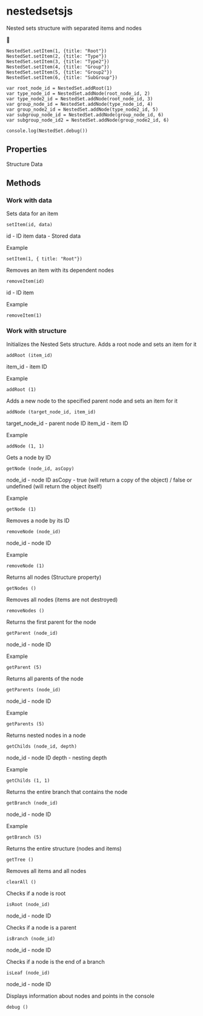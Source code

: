 # nestedsetsjs
 Nested sets structure with separated items and nodes

:evergreen_tree:

```
NestedSet.setItem(1, {title: "Root"})
NestedSet.setItem(2, {title: "Type"})
NestedSet.setItem(3, {title: "Type2"})
NestedSet.setItem(4, {title: "Group"})
NestedSet.setItem(5, {title: "Group2"})
NestedSet.setItem(6, {title: "SubGroup"})

var root_node_id = NestedSet.addRoot(1)
var type_node_id = NestedSet.addNode(root_node_id, 2)
var type_node2_id = NestedSet.addNode(root_node_id, 3)
var group_node_id = NestedSet.addNode(type_node_id, 4)
var group_node2_id = NestedSet.addNode(type_node2_id, 5)
var subgroup_node_id = NestedSet.addNode(group_node_id, 6)
var subgroup_node_id2 = NestedSet.addNode(group_node2_id, 6)

console.log(NestedSet.debug())
```

## Properties
Structure
Data

## Methods
### Work with data

Sets data for an item
```
setItem(id, data)
```
id - ID item
data - Stored data

Example
```
setItem(1, { title: "Root"})
```
Removes an item with its dependent nodes
```
removeItem(id)
```
id - ID item

Example
```
removeItem(1)
```

### Work with structure

Initializes the Nested Sets structure. Adds a root node and sets an item for it
```
addRoot (item_id)
```
item_id - item ID

Example
```
addRoot (1)
```

Adds a new node to the specified parent node and sets an item for it
```
addNode (target_node_id, item_id)
```
target_node_id - parent node ID
item_id - item ID

Example
```
addNode (1, 1)
```

Gets a node by ID
```
getNode (node_id, asCopy)
```
node_id - node ID
asCopy - true (will return a copy of the object) / false or undefined (will return the object itself)

Example
```
getNode (1)
```

Removes a node by its ID
```
removeNode (node_id)
```
node_id - node ID

Example
```
removeNode (1)
```

Returns all nodes (Structure property)
```
getNodes ()
```

Removes all nodes (items are not destroyed)
```
removeNodes ()
```

Returns the first parent for the node
```
getParent (node_id)
```
node_id - node ID

Example
```
getParent (5)
```

Returns all parents of the node
```
getParents (node_id)
```
node_id - node ID

Example
```
getParents (5)
```

Returns nested nodes in a node
```
getChilds (node_id, depth)
```
node_id - node ID
depth - nesting depth

Example
```
getChilds (1, 1)
```

Returns the entire branch that contains the node
```
getBranch (node_id)
```
node_id - node ID

Example
```
getBranch (5)
```

Returns the entire structure (nodes and items)
```
getTree ()
```

Removes all items and all nodes
```
clearAll ()
```

Checks if a node is root
```
isRoot (node_id)
```
node_id - node ID

Checks if a node is a parent
```
isBranch (node_id)
```
node_id - node ID

Checks if a node is the end of a branch
```
isLeaf (node_id)
```
node_id - node ID

Displays information about nodes and points in the console
```
debug ()
```

